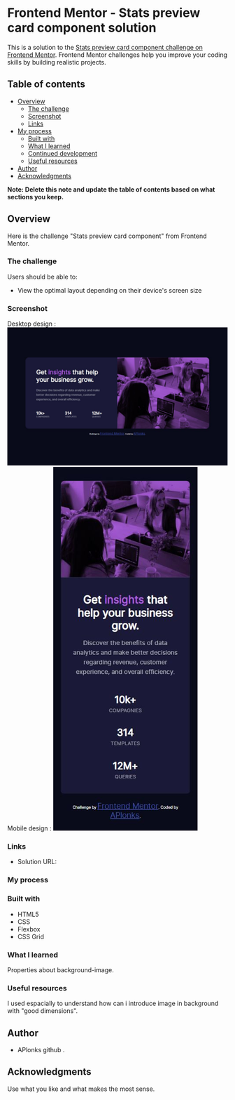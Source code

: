 # Frontend Mentor - Stats preview card component solution

This is a solution to the [Stats preview card component challenge on Frontend Mentor](https://www.frontendmentor.io/challenges/stats-preview-card-component-8JqbgoU62). Frontend Mentor challenges help you improve your coding skills by building realistic projects. 

## Table of contents

- [Overview](#overview)
  - [The challenge](#the-challenge)
  - [Screenshot](#screenshot)
  - [Links](#links)
- [My process](#my-process)
  - [Built with](#built-with)
  - [What I learned](#what-i-learned)
  - [Continued development](#continued-development)
  - [Useful resources](#useful-resources)
- [Author](#author)
- [Acknowledgments](#acknowledgments)

**Note: Delete this note and update the table of contents based on what sections you keep.**

## Overview

Here is the challenge "Stats preview card component" from Frontend Mentor.

### The challenge

Users should be able to:

- View the optimal layout depending on their device's screen size

### Screenshot

Desktop design : ![Desktop](Screen_Project_Finished/Screen_Desktop_Project_Finished.JPG)
Mobile design : ![Mobile](Screen_Project_Finished/Screen_Mobile_Project_Finished.JPG)

### Links

- Solution URL:[](https://github.com/APlonks/FT-Mentor-ComposantCarteStats.git)

### My process

### Built with

- HTML5 
- CSS
- Flexbox
- CSS Grid

### What I learned

Properties about background-image.

### Useful resources

I used espacially [](https://developer.mozilla.org/fr/) to understand how can i introduce image in background with "good dimensions".

## Author

- APlonks github [](https://github.com/APlonks).

## Acknowledgments

Use what you like and what makes the most sense.
